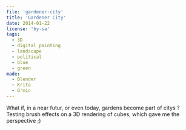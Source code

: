 ```yaml
---
file: 'gardener-city'
title: 'Gardener City'
date: 2014-01-22
license: 'by-sa'
tags:
  - 3D
  - digital painting
  - landscape
  - political
  - blue
  - green
made:
  - Blender
  - Krita
  - G'mic
---
```


What if, in a near futur, or even today, gardens become part of citys ?  
Testing brush effects on a 3D rendering of cubes, which gave me the perspective ;)
